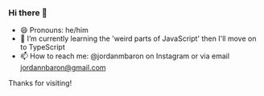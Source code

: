 ### Hi there 👋

- 😄 Pronouns: he/him
- 🌱 I’m currently learning the 'weird parts of JavaScript' then I'll move on to TypeScript
- 📫 How to reach me: @jordanmbaron on Instagram or via email jordannbaron@gmail.com


Thanks for visiting!

<!--
**jordan-tc/jordan-tc** is a ✨ _special_ ✨ repository because its `README.md` (this file) appears on your GitHub profile.

Here are some ideas to get you started:

- 🔭 I’m currently working on ...
- 🌱 I’m currently learning ...
- 👯 I’m looking to collaborate on ...
- 🤔 I’m looking for help with ...
- 💬 Ask me about ...
- 📫 How to reach me: ...
- 😄 Pronouns: ...
- ⚡ Fun fact: ...
-->
